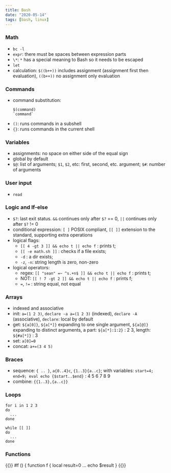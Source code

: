 ```yaml
---
title: Bash
date: "2020-05-14"
tags: [bash, linux]
---
```


### Math
- `bc -l`
- `expr`: there must be spaces between expression parts
- `\*`: `*` has a special meaning to Bash so it needs to be escaped
- `let`
- calculation: `$((b++))` includes assignment (assignment first then evaluation), `((b++))` no assignment only evaluation

### Commands
- command substitution:
  ```
  $(command)
  `command`
  ```
- `()`: runs commands in a subshell
- `{}`: runs commands in the current shell

### Variables
- assignments: no space on either side of the equal sign
- global by default
- `$@`: list of arguments; `$1`, `$2`, etc: first, second, etc. argument; `$#`: number of arguments

### User input
- `read`

### Logic and If-else
- `$?`: last exit status. `&&` continues only after `$?` == 0, `||` continues only after `$?` != 0
- conditional expression: `[ ]` POSIX compliant, `[[ ]]` extension to the standard, supporting extra operations
- logical flags:
  - `[[ 4 -gt 3 ]] && echo t || echo f` : prints t;
  - `[[ -e math.sh ]]` : checks if a file exists;
  - `-d` : a dir exists;
  - `-z`, `-n`: string length is zero, non-zero
- logical operators:
  - regex: `[[ "sean" =~ ^s.+n$ ]] && echo t || echo f` : prints t;
  - NOT: `[[ ! 7 -gt 2 ]] && echo t || echo f` : prints f;
  - `=`, `!=` : string equal, not equal

### Arrays
- indexed and associative
- init: `a=(1 2 3)`, `declare -a a=(1 2 3)` (indexed), `declare -A` (associative), `declare`: local by default
- get: `${a[0]}`, `${a[*]}` expanding to one single argument, `${a[@]}` expanding to distinct arguments, a part: `${a[*]:1:2}` : 2 3, length: `${#a[*]}` : 3
- set: `a[0]=0`
- concat: `a+=(3 4 5)`

### Braces
- sequence: `{ .. }`, `a{0..4}c`, `{1..3}{a..c}`; with variables: `start=4; end=9; eval echo {$start..$end}` : 4 5 6 7 8 9
- combine: `{{1..3},{a..c}}`

### Loops
```
for i in 1 2 3
do
  ...
done
```
```
while [[ ]]
do
  ...
done
```

### Functions
{{<highlight bash >}}
#f () {
function f {
  local result=0
  ...
  echo $result
}
{{</highlight >}}
